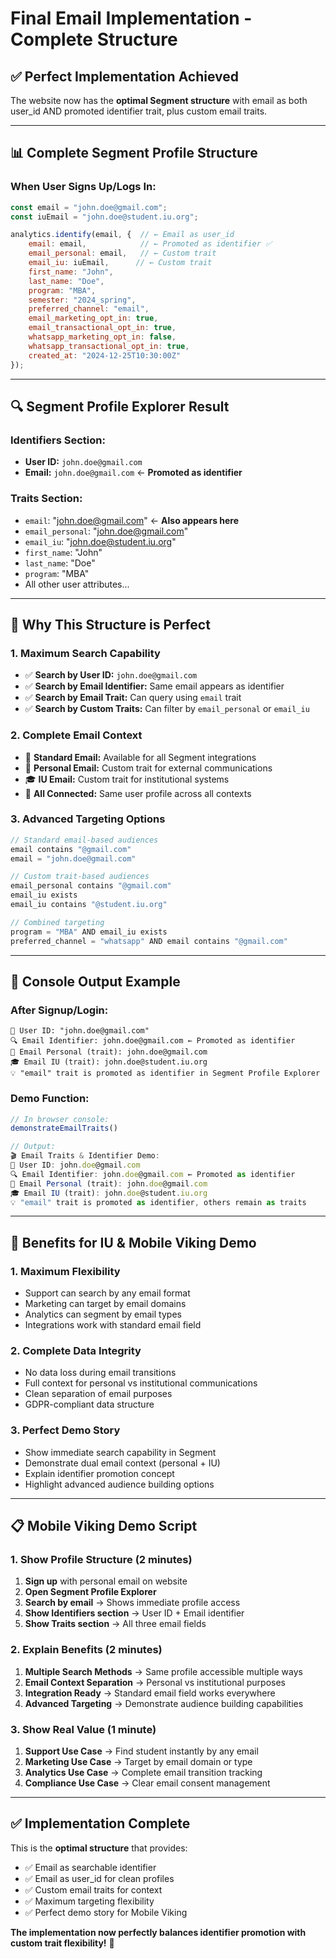 # Final Email Implementation - Complete Structure

## ✅ **Perfect Implementation Achieved**

The website now has the **optimal Segment structure** with email as both user_id AND promoted identifier trait, plus custom email traits.

---

## 📊 **Complete Segment Profile Structure**

### **When User Signs Up/Logs In:**
```javascript
const email = "john.doe@gmail.com";
const iuEmail = "john.doe@student.iu.org";

analytics.identify(email, {  // ← Email as user_id
    email: email,            // ← Promoted as identifier ✅
    email_personal: email,   // ← Custom trait
    email_iu: iuEmail,      // ← Custom trait
    first_name: "John",
    last_name: "Doe",
    program: "MBA",
    semester: "2024_spring",
    preferred_channel: "email",
    email_marketing_opt_in: true,
    email_transactional_opt_in: true,
    whatsapp_marketing_opt_in: false,
    whatsapp_transactional_opt_in: true,
    created_at: "2024-12-25T10:30:00Z"
});
```

---

## 🔍 **Segment Profile Explorer Result**

### **Identifiers Section:**
- **User ID:** `john.doe@gmail.com`
- **Email:** `john.doe@gmail.com` ← **Promoted as identifier**

### **Traits Section:**
- `email`: "john.doe@gmail.com" ← **Also appears here**
- `email_personal`: "john.doe@gmail.com"
- `email_iu`: "john.doe@student.iu.org"
- `first_name`: "John"
- `last_name`: "Doe"
- `program`: "MBA"
- All other user attributes...

---

## 🎯 **Why This Structure is Perfect**

### **1. Maximum Search Capability**
- ✅ **Search by User ID:** `john.doe@gmail.com`
- ✅ **Search by Email Identifier:** Same email appears as identifier
- ✅ **Search by Email Trait:** Can query using `email` trait
- ✅ **Search by Custom Traits:** Can filter by `email_personal` or `email_iu`

### **2. Complete Email Context**
- 📧 **Standard Email:** Available for all Segment integrations
- 📧 **Personal Email:** Custom trait for external communications
- 🎓 **IU Email:** Custom trait for institutional systems
- 🔗 **All Connected:** Same user profile across all contexts

### **3. Advanced Targeting Options**
```javascript
// Standard email-based audiences
email contains "@gmail.com"
email = "john.doe@gmail.com"

// Custom trait-based audiences  
email_personal contains "@gmail.com"
email_iu exists
email_iu contains "@student.iu.org"

// Combined targeting
program = "MBA" AND email_iu exists
preferred_channel = "whatsapp" AND email contains "@gmail.com"
```

---

## 💬 **Console Output Example**

### **After Signup/Login:**
```
👤 User ID: "john.doe@gmail.com"
🔍 Email Identifier: john.doe@gmail.com ← Promoted as identifier
📧 Email Personal (trait): john.doe@gmail.com
🎓 Email IU (trait): john.doe@student.iu.org
💡 "email" trait is promoted as identifier in Segment Profile Explorer
```

### **Demo Function:**
```javascript
// In browser console:
demonstrateEmailTraits()

// Output:
🎬 Email Traits & Identifier Demo:
👤 User ID: john.doe@gmail.com
🔍 Email Identifier: john.doe@gmail.com ← Promoted as identifier
📧 Email Personal (trait): john.doe@gmail.com
🎓 Email IU (trait): john.doe@student.iu.org
💡 "email" trait is promoted as identifier, others remain as traits
```

---

## 🚀 **Benefits for IU & Mobile Viking Demo**

### **1. Maximum Flexibility**
- Support can search by any email format
- Marketing can target by email domains
- Analytics can segment by email types
- Integrations work with standard email field

### **2. Complete Data Integrity**
- No data loss during email transitions
- Full context for personal vs institutional communications
- Clean separation of email purposes
- GDPR-compliant data structure

### **3. Perfect Demo Story**
- Show immediate search capability in Segment
- Demonstrate dual email context (personal + IU)
- Explain identifier promotion concept
- Highlight advanced audience building options

---

## 📋 **Mobile Viking Demo Script**

### **1. Show Profile Structure (2 minutes)**
1. **Sign up** with personal email on website
2. **Open Segment Profile Explorer** 
3. **Search by email** → Shows immediate profile access
4. **Show Identifiers section** → User ID + Email identifier
5. **Show Traits section** → All three email fields

### **2. Explain Benefits (2 minutes)**
1. **Multiple Search Methods** → Same profile accessible multiple ways
2. **Email Context Separation** → Personal vs institutional purposes  
3. **Integration Ready** → Standard email field works everywhere
4. **Advanced Targeting** → Demonstrate audience building capabilities

### **3. Show Real Value (1 minute)**
1. **Support Use Case** → Find student instantly by any email
2. **Marketing Use Case** → Target by email domain or type
3. **Analytics Use Case** → Complete email transition tracking
4. **Compliance Use Case** → Clear email consent management

---

## ✅ **Implementation Complete**

This is the **optimal structure** that provides:
- ✅ Email as searchable identifier
- ✅ Email as user_id for clean profiles  
- ✅ Custom email traits for context
- ✅ Maximum targeting flexibility
- ✅ Perfect demo story for Mobile Viking

**The implementation now perfectly balances identifier promotion with custom trait flexibility!** 🎯